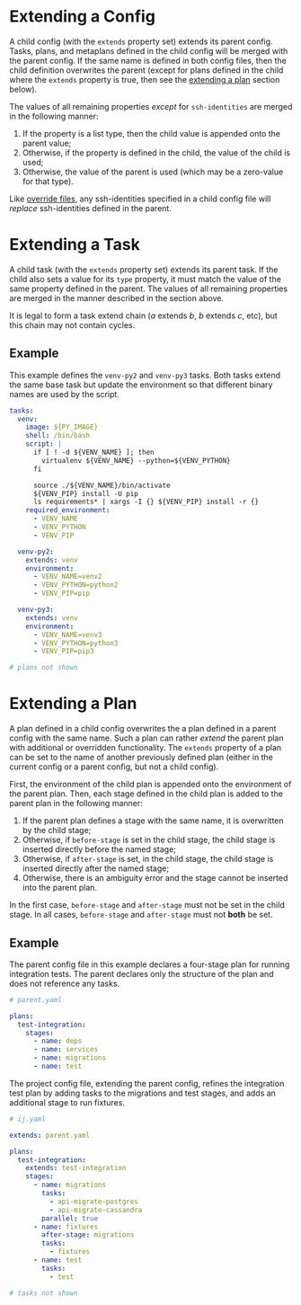 # Extending a Config

A child config (with the `extends` property set) extends its parent config. Tasks, plans, and metaplans defined in the child config will be merged with the parent config. If the same name is defined in both config files, then the child definition overwrites the parent (except for plans defined in the child where the `extends` property is true, then see the [extending a plan](https://github.com/ij-build/ij/blob/master/docs/extend.md#user-content-extending-a-plan) section below).

The values of all remaining properties *except* for `ssh-identities` are merged in the following manner:

1. If the property is a list type, then the child value is appended onto the parent value;
2. Otherwise, if the property is defined in the child, the value of the child is used;
3. Otherwise, the value of the parent is used (which may be a zero-value for that type).

Like [override files](https://github.com/ij-build/ij/blob/master/docs/override.md#user-content-override-files), any ssh-identities specified in a child config file will *replace* ssh-identities defined in the parent.

# Extending a Task

A child task (with the `extends` property set) extends its parent task. If the child also sets a value for its `type` property, it must match the value of the same property defined in the parent. The values of all remaining properties are merged in the manner described in the section above.

It is legal to form a task extend chain (*a* extends *b*, *b* extends *c*, etc), but this chain may not contain cycles.

## Example

This example defines the `venv-py2` and `venv-py3` tasks. Both tasks extend the same base task but update the environment so that different binary names are used by the script.

```yaml
tasks:
  venv:
    image: ${PY_IMAGE}
    shell: /bin/bash
    script: |
      if [ ! -d ${VENV_NAME} ]; then
        virtualenv ${VENV_NAME} --python=${VENV_PYTHON}
      fi

      source ./${VENV_NAME}/bin/activate
      ${VENV_PIP} install -U pip
      ls requirements* | xargs -I {} ${VENV_PIP} install -r {}
    required_environment:
      - VENV_NAME
      - VENV_PYTHON
      - VENV_PIP

  venv-py2:
    extends: venv
    environment:
      - VENV_NAME=venv2
      - VENV_PYTHON=python2
      - VENV_PIP=pip

  venv-py3:
    extends: venv
    environment:
      - VENV_NAME=venv3
      - VENV_PYTHON=python3
      - VENV_PIP=pip3

# plans not shown
```

# Extending a Plan

A plan defined in a child config overwrites the a plan defined in a parent config with the same name. Such a plan can rather *extend* the parent plan with additional or overridden functionality. The `extends` property of a plan can be set to the name of another previously defined plan (either in the current config or a parent config, but not a child config).

First, the environment of the child plan is appended onto the environment of the parent plan. Then, each stage defined in the child plan is added to the parent plan in the following manner:

1. If the parent plan defines a stage with the same name, it is overwritten by the child stage;
2. Otherwise, if `before-stage` is set in the child stage, the child stage is inserted directly before the named stage;
3. Otherwise, if `after-stage` is set, in the child stage, the child stage is inserted directly after the named stage;
4. Otherwise, there is an ambiguity error and the stage cannot be inserted into the parent plan.

In the first case, `before-stage` and `after-stage` must not be set in the child stage. In all cases, `before-stage` and `after-stage` must not **both** be set.

## Example

The parent config file in this example declares a four-stage plan for running integration tests. The parent declares only the structure of the plan and does not reference any tasks.

```yaml
# parent.yaml

plans:
  test-integration:
    stages:
      - name: deps
      - name: services
      - name: migrations
      - name: test
```

The project config file, extending the parent config, refines the integration test plan by adding tasks to the migrations and test stages, and adds an additional stage to run fixtures.

```yaml
# ij.yaml

extends: parent.yaml

plans:
  test-integration:
    extends: test-integration
    stages:
      - name: migrations
        tasks:
          - api-migrate-postgres
          - api-migrate-cassandra
        parallel: true
      - name: fixtures
        after-stage: migrations
        tasks:
          - fixtures
      - name: test
        tasks:
          - test

# tasks not shown
```
